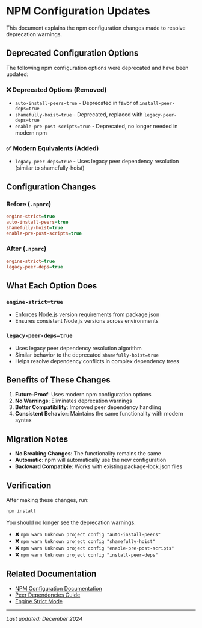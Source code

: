 # NPM Configuration Updates

This document explains the npm configuration changes made to resolve deprecation warnings.

## Deprecated Configuration Options

The following npm configuration options were deprecated and have been updated:

### ❌ Deprecated Options (Removed)
- `auto-install-peers=true` - Deprecated in favor of `install-peer-deps=true`
- `shamefully-hoist=true` - Deprecated, replaced with `legacy-peer-deps=true`
- `enable-pre-post-scripts=true` - Deprecated, no longer needed in modern npm

### ✅ Modern Equivalents (Added)
- `legacy-peer-deps=true` - Uses legacy peer dependency resolution (similar to shamefully-hoist)

## Configuration Changes

### Before (`.npmrc`)
```ini
engine-strict=true
auto-install-peers=true
shamefully-hoist=true
enable-pre-post-scripts=true
```

### After (`.npmrc`)
```ini
engine-strict=true
legacy-peer-deps=true
```

## What Each Option Does

### `engine-strict=true`
- Enforces Node.js version requirements from package.json
- Ensures consistent Node.js versions across environments



### `legacy-peer-deps=true`
- Uses legacy peer dependency resolution algorithm
- Similar behavior to the deprecated `shamefully-hoist=true`
- Helps resolve dependency conflicts in complex dependency trees

## Benefits of These Changes

1. **Future-Proof**: Uses modern npm configuration options
2. **No Warnings**: Eliminates deprecation warnings
3. **Better Compatibility**: Improved peer dependency handling
4. **Consistent Behavior**: Maintains the same functionality with modern syntax

## Migration Notes

- **No Breaking Changes**: The functionality remains the same
- **Automatic**: npm will automatically use the new configuration
- **Backward Compatible**: Works with existing package-lock.json files

## Verification

After making these changes, run:

```bash
npm install
```

You should no longer see the deprecation warnings:
- ❌ `npm warn Unknown project config "auto-install-peers"`
- ❌ `npm warn Unknown project config "shamefully-hoist"`
- ❌ `npm warn Unknown project config "enable-pre-post-scripts"`
- ❌ `npm warn Unknown project config "install-peer-deps"`

## Related Documentation

- [NPM Configuration Documentation](https://docs.npmjs.com/cli/v9/using-npm/config)
- [Peer Dependencies Guide](https://docs.npmjs.com/cli/v9/configuring-npm/package-json#peerdependencies)
- [Engine Strict Mode](https://docs.npmjs.com/cli/v9/configuring-npm/package-json#engines)

---

*Last updated: December 2024* 